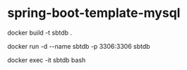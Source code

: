# spring-boot-template-mysql

docker build -t sbtdb .

docker run -d --name sbtdb -p 3306:3306 sbtdb

docker exec -it sbtdb bash
